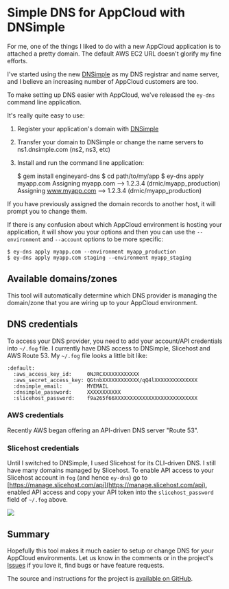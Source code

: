 # Simple DNS for AppCloud with DNSimple

For me, one of the things I liked to do with a new AppCloud application is to attached a pretty domain. The default AWS EC2 URL doesn't glorify my fine efforts.

I've started using the new [DNSimple](http://dnsimple.com/) as my DNS registrar and name server, and I believe an increasing number of AppCloud customers are too.

To make setting up DNS easier with AppCloud, we've released the `ey-dns` command line application.

It's really quite easy to use:

1. Register your application's domain with [DNSimple](http://dnsimple.com/)
2. Transfer your domain to DNSimple or change the name servers to ns1.dnsimple.com (ns2, ns3, etc)
3. Install and run the command line application:

    $ gem install engineyard-dns
    $ cd path/to/my/app
    $ ey-dns apply myapp.com
    Assigning myapp.com --> 1.2.3.4 (drnic/myapp_production)
    Assigning www.myapp.com --> 1.2.3.4 (drnic/myapp_production)

If you have previously assigned the domain records to another host, it will prompt you to change them. 

If there is any confusion about which AppCloud environment is hosting your application, it will show you your options and then you can use the `--environment` and `--account` options to be more specific:

    $ ey-dns apply myapp.com --environment myapp_production
    $ ey-dns apply myapp.com staging --environment myapp_staging

## Available domains/zones

This tool will automatically determine which DNS provider is managing the domain/zone that you are wiring up to your AppCloud environment.

## DNS credentials

To access your DNS provider, you need to add your account/API credentials into `~/.fog` file. I currently have DNS access to DNSimple, Slicehost and AWS Route 53. My `~/.fog` file looks a little bit like:

    :default:
      :aws_access_key_id:     0NJRCXXXXXXXXXXXX
      :aws_secret_access_key: QGtnbXXXXXXXXXXXX/qQ4lXXXXXXXXXXXXXX
      :dnsimple_email:        MYEMAIL
      :dnsimple_password:     XXXXXXXXXXX
      :slicehost_password:    f9a265f66XXXXXXXXXXXXXXXXXXXXXXXXXXX

### AWS credentials

Recently AWS began offering an API-driven DNS server "Route 53".

### Slicehost credentials

Until I switched to DNSimple, I used Slicehost for its CLI-driven DNS. I still have many domains managed by Slicehost. To enable API access to your Slicehost account in `fog` (and hence `ey-dns`) go to [https://manage.slicehost.com/api](https://manage.slicehost.com/api), enabled API access and copy your API token into the `slicehost_password` field of `~/.fog` above.

<img src="https://img.skitch.com/20110524-jbmkcwumrdgw2pgrt7kpe1mbga.preview.png">

## Summary

Hopefully this tool makes it much easier to setup or change DNS for your AppCloud environments. Let us know in the comments or in the project's [Issues](https://github.com/engineyard/engineyard-dns/issues) if you love it, find bugs or have feature requests.

The source and instructions for the project is [available on GitHub](https://github.com/engineyard/engineyard-dns#readme).
